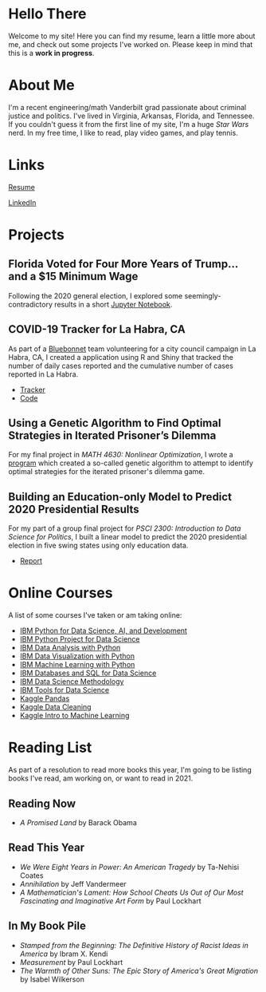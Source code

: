 # Hello There
Welcome to my site! Here you can find my resume, learn a little more about me, and check out some projects I've worked on. Please keep in mind that this is a **work in progress**.

# About Me

I'm a recent engineering/math Vanderbilt grad passionate about criminal justice and politics. I've lived in Virginia, Arkansas, Florida, and Tennessee. If you couldn't guess it from the first line of my site, I'm a huge *Star Wars* nerd. In my free time, I like to read, play video games, and play tennis.

# Links

[Resume](https://github.com/devinjbarkey/devinjbarkey.github.io/blob/main/Devin%20Barkey%20Resume.pdf)

[LinkedIn](www.linkedin.com/in/devin-barkey-844295147)

# Projects

## Florida Voted for Four More Years of Trump... and a $15 Minimum Wage
Following the 2020 general election, I explored some seemingly-contradictory results in a short [Jupyter Notebook](https://nbviewer.jupyter.org/github/devinjbarkey/devinjbarkey.github.io/blob/main/FL2020.ipynb).

## COVID-19 Tracker for La Habra, CA
As part of a [Bluebonnet](https://www.bluebonnetdata.org/) team volunteering for a city council campaign in La Habra, CA, I created a application using R and Shiny that tracked the number of daily cases reported and the cumulative number of cases reported in La Habra.
- [Tracker](https://devinbarkey.shinyapps.io/pc_-_la_habra/)
- [Code](https://github.com/devinjbarkey/devinjbarkey.github.io/blob/main/PC%20for%20La%20Habra/app.R)

## Using a Genetic Algorithm to Find Optimal Strategies in Iterated Prisoner’s Dilemma
For my final project in *MATH 4630: Nonlinear Optimization*, I wrote a [program](https://github.com/devinjbarkey/devinjbarkey.github.io/tree/main/MATH%204630%20Project) which created a so-called genetic algorithm to attempt to identify optimal strategies for the iterated prisoner's dilemma game.

## Building an Education-only Model to Predict 2020 Presidential Results
For my part of a group final project for *PSCI 2300: Introduction to Data Science for Politics*, I built a linear model to predict the 2020 presidential election in five swing states using only education data.
- [Report](https://github.com/devinjbarkey/devinjbarkey.github.io/blob/main/PSCI_2300_Final_Project.pdf)

# Online Courses
A list of some courses I've taken or am taking online:
- [IBM Python for Data Science, AI, and Development](https://www.coursera.org/account/accomplishments/verify/PFAXD3UBCZTE)
- [IBM Python Project for Data Science](https://www.coursera.org/account/accomplishments/verify/ERHUZ6PMKQZW)
- [IBM Data Analysis with Python](https://www.coursera.org/account/accomplishments/verify/9PRDJ4LZCJR3)
- [IBM Data Visualization with Python](https://www.coursera.org/account/accomplishments/verify/X3W67W7BCPAP)
- [IBM Machine Learning with Python](https://www.coursera.org/account/accomplishments/verify/NQX8MJKMWXWJ)
- [IBM Databases and SQL for Data Science](https://www.coursera.org/account/accomplishments/verify/6EE86UK5DGF2)
- [IBM Data Science Methodology](https://www.coursera.org/account/accomplishments/verify/APPKMHNVGQRA)
- [IBM Tools for Data Science](https://www.coursera.org/account/accomplishments/verify/P22DD9SHFGDW)
- [Kaggle Pandas](https://www.kaggle.com/learn/certification/devinbarkey/pandas)
- [Kaggle Data Cleaning](https://www.kaggle.com/learn/certification/devinbarkey/data-cleaning)
- [Kaggle Intro to Machine Learning](https://www.kaggle.com/learn/certification/devinbarkey/intro-to-machine-learning)

# Reading List
As part of a resolution to read more books this year, I'm going to be listing books I've read, am working on, or want to read in 2021.

## Reading Now
- *A Promised Land* by Barack Obama

## Read This Year
- *We Were Eight Years in Power: An American Tragedy* by Ta-Nehisi Coates
- *Annihilation* by Jeff Vandermeer
- *A Mathematician's Lament: How School Cheats Us Out of Our Most Fascinating and Imaginative Art Form* by Paul Lockhart

## In My Book Pile
- *Stamped from the Beginning: The Definitive History of Racist Ideas in America* by Ibram X. Kendi
- *Measurement* by Paul Lockhart
- *The Warmth of Other Suns: The Epic Story of America's Great Migration* by Isabel Wilkerson
